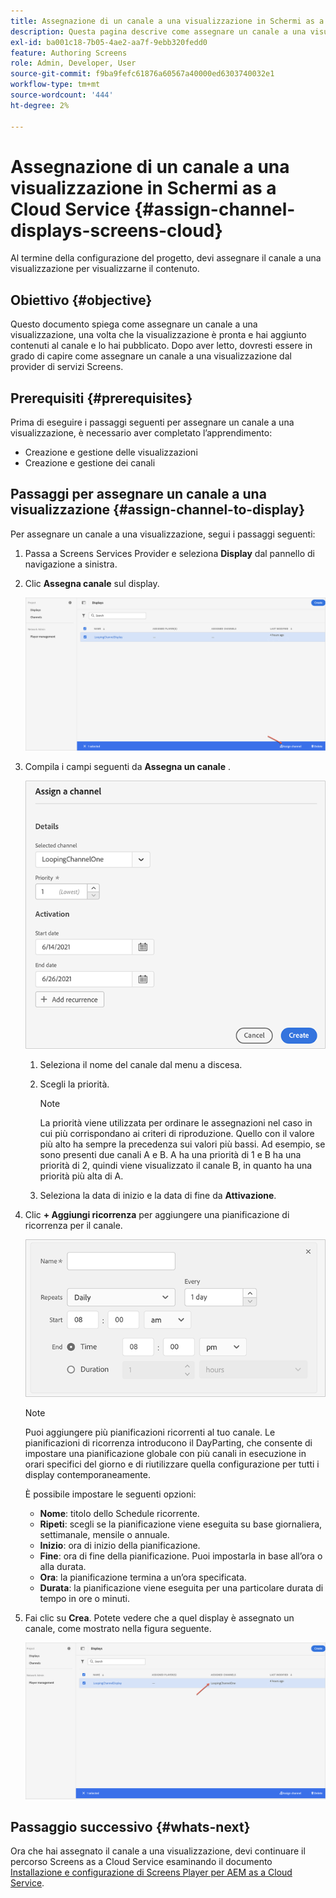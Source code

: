 ```yaml
---
title: Assegnazione di un canale a una visualizzazione in Schermi as a Cloud Service
description: Questa pagina descrive come assegnare un canale a una visualizzazione in Screens as a Cloud Service.
exl-id: ba001c18-7b05-4ae2-aa7f-9ebb320fedd0
feature: Authoring Screens
role: Admin, Developer, User
source-git-commit: f9ba9fefc61876a60567a40000ed6303740032e1
workflow-type: tm+mt
source-wordcount: '444'
ht-degree: 2%

---
```


# Assegnazione di un canale a una visualizzazione in Schermi as a Cloud Service {#assign-channel-displays-screens-cloud}

Al termine della configurazione del progetto, devi assegnare il canale a una visualizzazione per visualizzarne il contenuto.

## Obiettivo {#objective}

Questo documento spiega come assegnare un canale a una visualizzazione, una volta che la visualizzazione è pronta e hai aggiunto contenuti al canale e lo hai pubblicato. Dopo aver letto, dovresti essere in grado di capire come assegnare un canale a una visualizzazione dal provider di servizi Screens.

## Prerequisiti {#prerequisites}

Prima di eseguire i passaggi seguenti per assegnare un canale a una visualizzazione, è necessario aver completato l’apprendimento:

* Creazione e gestione delle visualizzazioni
* Creazione e gestione dei canali

## Passaggi per assegnare un canale a una visualizzazione {#assign-channel-to-display}

Per assegnare un canale a una visualizzazione, segui i passaggi seguenti:

1. Passa a Screens Services Provider e seleziona **Display** dal pannello di navigazione a sinistra.

1. Clic **Assegna canale** sul display.

   ![immagine](/help/screens-cloud/assets/display/assignchannel-1.png)

1. Compila i campi seguenti da **Assegna un canale** .

   ![immagine](/help/screens-cloud/assets/display/assignchannel-2.png)

   1. Seleziona il nome del canale dal menu a discesa.
   1. Scegli la priorità.

      >[!NOTE]
      >La priorità viene utilizzata per ordinare le assegnazioni nel caso in cui più corrispondano ai criteri di riproduzione. Quello con il valore più alto ha sempre la precedenza sui valori più bassi. Ad esempio, se sono presenti due canali A e B. A ha una priorità di 1 e B ha una priorità di 2, quindi viene visualizzato il canale B, in quanto ha una priorità più alta di A.

   1. Seleziona la data di inizio e la data di fine da **Attivazione**.

1. Clic **+ Aggiungi ricorrenza** per aggiungere una pianificazione di ricorrenza per il canale.

   ![immagine](/help/screens-cloud/assets/create-content/recurrence-1.png)

   >[!NOTE]
   >Puoi aggiungere più pianificazioni ricorrenti al tuo canale. Le pianificazioni di ricorrenza introducono il DayParting, che consente di impostare una pianificazione globale con più canali in esecuzione in orari specifici del giorno e di riutilizzare quella configurazione per tutti i display contemporaneamente.

   È possibile impostare le seguenti opzioni:

   * **Nome**: titolo dello Schedule ricorrente.
   * **Ripeti**: scegli se la pianificazione viene eseguita su base giornaliera, settimanale, mensile o annuale.
   * **Inizio**: ora di inizio della pianificazione.
   * **Fine**: ora di fine della pianificazione. Puoi impostarla in base all’ora o alla durata.
   * **Ora**: la pianificazione termina a un’ora specificata.
   * **Durata**: la pianificazione viene eseguita per una particolare durata di tempo in ore o minuti.

1. Fai clic su **Crea**. Potete vedere che a quel display è assegnato un canale, come mostrato nella figura seguente.

   ![immagine](/help/screens-cloud/assets/display/assignchannel-3.png)


## Passaggio successivo {#whats-next}

Ora che hai assegnato il canale a una visualizzazione, devi continuare il percorso Screens as a Cloud Service esaminando il documento [Installazione e configurazione di Screens Player per AEM as a Cloud Service](/help/screens-cloud/managing-players-registration/installing-screens-cloud-player.md).
